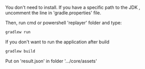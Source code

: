 You don't need to install. If you have a specific path to the JDK , uncomment the line in 'gradle.properties' file.

Then, run cmd or powershell 'replayer' folder and type:
``` bash
gradlew run
```

If you don't want to run the application after build
``` bash
gradlew build
```

Put on 'result.json' in folder '.../core/assets'
